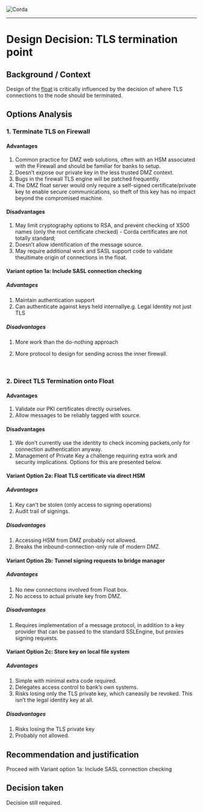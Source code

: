 ![Corda](https://www.corda.net/wp-content/uploads/2016/11/fg005_corda_b.png)

--------------------------------------------
Design Decision: TLS termination point
============================================

## Background / Context

Design of the [float](../design.md) is critically influenced by the decision of where TLS connections to the node should be terminated.



## Options Analysis

### 1. Terminate TLS on Firewall



#### Advantages

1.    Common practice for DMZ web solutions, often with an HSM associated with the Firewall and should be familiar for banks to setup.
2.    Doesn’t expose our private key in the less trusted DMZ context.
3.    Bugs in the firewall TLS engine will be patched frequently.
4.    The DMZ float server would only require a self-signed certificate/private key to enable secure communications, so theft of this key has no impact beyond the compromised machine.

#### Disadvantages

1.    May limit cryptography options to RSA, and prevent checking of X500 names (only the root certificate checked) - Corda certificates are not totally standard; 
2.    Doesn’t allow identification of the message source.
3.    May require additional work and SASL support code to validate theultimate origin of connections in the float.

#### Variant option 1a: Include SASL connection checking

##### Advantages

1. Maintain authentication support
2. Can authenticate against keys held internallye.g. Legal Identity not just TLS

##### Disadvantages

1. More work than the do-nothing approach

2. More protocol to design for sending across the inner firewall.

   ​

### 2. Direct TLS Termination onto Float

#### Advantages

1. Validate our PKI certificates directly ourselves.
2. Allow messages to be reliably tagged with source.

#### Disadvantages

1. We don’t currently use the identity to check incoming packets,only for connection authentication anyway.
2. Management of Private Key a challenge requiring extra work and security implications. Options for this are presented below.

#### Variant Option 2a: Float TLS certificate via direct HSM

##### Advantages

1. Key can’t be stolen (only access to signing operations)
2. Audit trail of signings.

##### Disadvantages

1. Accessing HSM from DMZ probably not allowed.
2. Breaks the inbound-connection-only rule of modern DMZ.

#### Variant Option 2b: Tunnel signing requests to bridge manager

##### Advantages

1. No new connections involved from Float box.
2. No access to actual private key from DMZ.

##### Disadvantages

1. Requires implementation of a message protocol, in addition to a key provider that can be passed to the standard SSLEngine, but proxies signing requests.

#### Variant Option 2c: Store key on local file system

##### Advantages

1. Simple with minimal extra code required.
2. Delegates access control to bank’s own systems.
3. Risks losing only the TLS private key, which caneasily be revoked. This isn’t the legal identity key at all.

##### Disadvantages

1. Risks losing the TLS private key
2. Probably not allowed.

## Recommendation and justification

Proceed with Variant option 1a: Include SASL connection checking



## Decision taken

Decision still required.